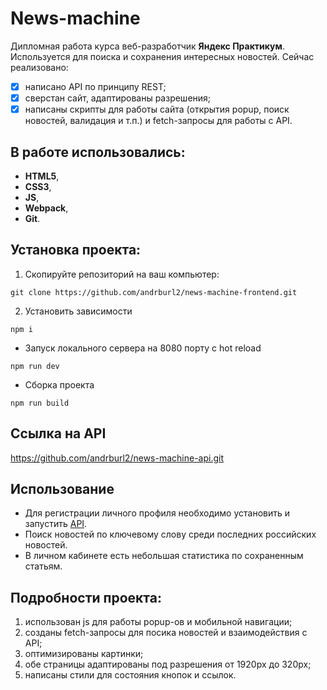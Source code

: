 # News-machine

Дипломная работа курса веб-разработчик **Яндекс Практикум**. Используется для поиска и сохранения интересных новостей. Сейчас реализовано:
- [x] написано API по принципу REST;
- [x] сверстан сайт, адаптированы разрешения;
- [x] написаны скрипты для работы сайта (открытия popup, поиск новостей, валидация и т.п.) и fetch-запросы для работы с API.

## В работе использовались:
- **HTML5**,
- **CSS3**,
- **JS**,
- **Webpack**,
- **Git**.

## Установка проекта:
1. Скопируйте репозиторий на ваш компьютер:

`git clone https://github.com/andrburl2/news-machine-frontend.git`

2. Установить зависимости

`npm i`

* Запуск локального сервера на 8080 порту с hot reload

`npm run dev`

* Сборка проекта

`npm run build`

## Ссылка на API

https://github.com/andrburl2/news-machine-api.git

## Использование

* Для регистрации личного профиля необходимо установить и запустить [API](https://github.com/andrburl2/news-machine-api.git).
* Поиск новостей по ключевому слову среди последних российских новостей.
* В личном кабинете есть небольшая статистика по сохраненным статьям.

## Подробности проекта:

1. использован js для работы popup-ов и мобильной навигации;
2. созданы fetch-запросы для посика новостей и взаимодействия с API;
2. оптимизированы картинки;
3. обе страницы адаптированы под разрешения от 1920px до 320px;
4. написаны стили для состояния кнопок и ссылок.